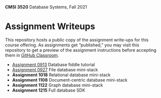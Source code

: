 **CMSI 3520** Database Systems, Fall 2021

# Assignment Writeups
This repository hosts a public copy of the assignment write-ups for this course offering. As assignments get “published,” you may visit this repository to get a preview of the assignment instructions before accepting them in [GitHub Classroom](https://classroom.github.com).

- [Assignment 0913](./fiddle-tutorial.md) Database fiddle tutorial
- [Assignment 0927](./file-db-mini-stack.md) File database mini-stack
- **Assignment 1018** <!-- [Assignment 1018](./relational-db-mini-stack.md) --> Relational database mini-stack
- **Assignment 1108** <!-- [Assignment 1108](./document-db-mini-stack.md) --> Document-centric database mini-stack
- **Assignment 1122** <!-- [Assignment 1122](./graph-db-mini-stack.md) --> Graph database mini-stack
- **Assignment 1215** <!-- [Assignment 1215](./full-db-sdk.md) --> Full database SDK

